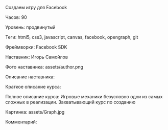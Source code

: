 Создаем игру для Facebook

Часов: 90

Уровень: продвинутый

Теги: html5, css3, javascript, canvas, facebook, opengraph, git

Фреймворки: Facebook SDK

Наставник: Игорь Самойлов

Фото наставника: assets/author.png

Описание наставника:

Краткое описание курса:

Полное описание курса: Игровые механики безусловно одни из самых сложных в реализации. Захватывающий курс по созданию

Картинка: assets/Graph.jpg

Комментарий: